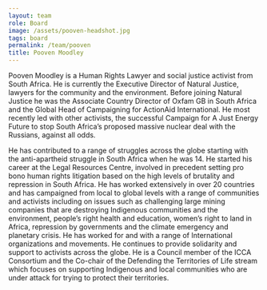 ```yaml
---
layout: team
role: Board
image: /assets/pooven-headshot.jpg
tags: board
permalink: /team/pooven
title: Pooven Moodley
---
```

Pooven Moodley is a Human Rights Lawyer and social justice activist from South Africa. He is currently the Executive Director of Natural Justice, lawyers for the community and the environment. Before joining Natural Justice he was the Associate Country Director of Oxfam GB in South Africa and the Global Head of Campaigning for ActionAid International. He most recently led with other activists, the successful Campaign for A Just Energy Future to stop South Africa’s proposed massive nuclear deal with the Russians, against all odds.

He has contributed to a range of struggles across the globe starting with the anti-apartheid struggle in South Africa when he was 14. He started his career at the Legal Resources Centre, involved in precedent setting pro bono human rights litigation based on the high levels of brutality and repression in South Africa. He has worked extensively in over 20 countries and has campaigned from local to global levels with a range of communities and activists including on issues such as challenging large mining companies that are destroying Indigenous communities and the environment, people’s right health and education, women’s right to land in Africa, repression by governments and the climate emergency and planetary crisis. He has worked for and with a range of International organizations and movements. He continues to provide solidarity and support to activists across the globe. He is a Council member of the ICCA Consortium and the Co-chair of the Defending the Territories of Life stream which focuses on supporting Indigenous and local communities who are under attack for trying to protect their territories.
